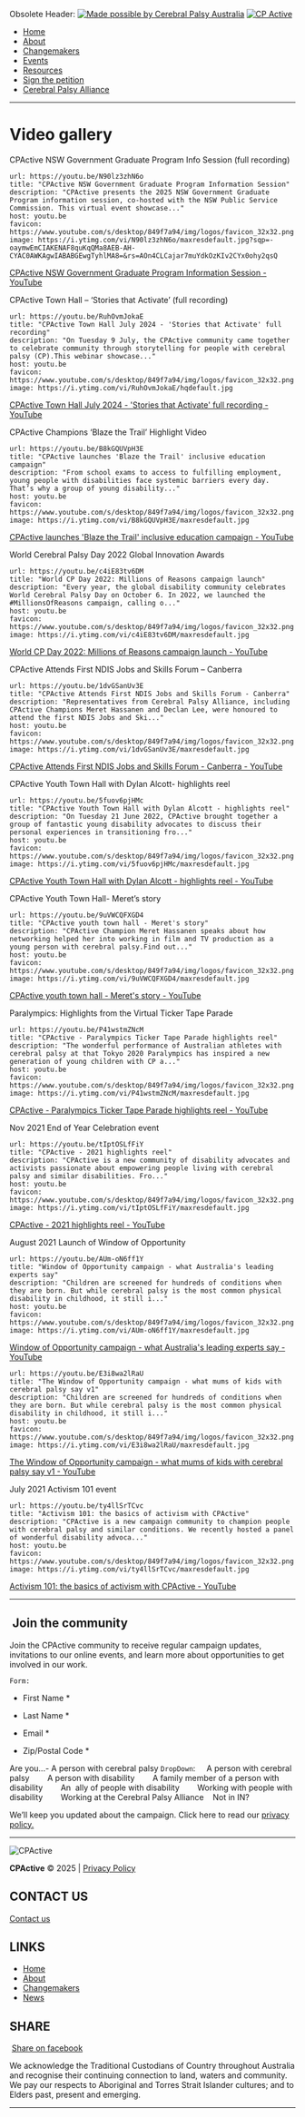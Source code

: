 Obsolete Header:
[![Made possible by Cerebral Palsy Australia](https://cpactive.org.au/wp-content/themes/cpactive/images/cp-logo-tag.png)](https://cerebralpalsy.org.au/) [![CP Active](https://cpactive.org.au/wp-content/themes/cpactive/images/cpactive-logo-new.png)](https://cpactive.org.au/)

- [Home](https://cpactive.org.au/)
- [About](https://cpactive.org.au/about/)
- [Changemakers](https://cpactive.org.au/changemakers/)
- [Events](https://cpactive.wpenginepowered.com/events/)
- [Resources](https://cpactive.org.au/resources/)
- [Sign the petition](https://cpactive.org.au/clocks-ticking/)
- [Cerebral Palsy Alliance](https://cerebralpalsy.org.au/)

---

# Video gallery

CPActive NSW Government Graduate Program Info Session (full recording)
```cardlink
url: https://youtu.be/N90lz3zhN6o
title: "CPActive NSW Government Graduate Program Information Session"
description: "CPActive presents the 2025 NSW Government Graduate Program information session, co-hosted with the NSW Public Service Commission. This virtual event showcase..."
host: youtu.be
favicon: https://www.youtube.com/s/desktop/849f7a94/img/logos/favicon_32x32.png
image: https://i.ytimg.com/vi/N90lz3zhN6o/maxresdefault.jpg?sqp=-oaymwEmCIAKENAF8quKqQMa8AEB-AH-CYAC0AWKAgwIABABGEwgTyhlMA8=&rs=AOn4CLCajar7muYdkOzKIv2CYx0ohy2qsQ
```
[CPActive NSW Government Graduate Program Information Session - YouTube](https://youtu.be/N90lz3zhN6o)


CPActive Town Hall – ‘Stories that Activate’ (full recording)
```cardlink
url: https://youtu.be/RuhOvmJokaE
title: "CPActive Town Hall July 2024 - 'Stories that Activate' full recording"
description: "On Tuesday 9 July, the CPActive community came together to celebrate community through storytelling for people with cerebral palsy (CP).This webinar showcase..."
host: youtu.be
favicon: https://www.youtube.com/s/desktop/849f7a94/img/logos/favicon_32x32.png
image: https://i.ytimg.com/vi/RuhOvmJokaE/hqdefault.jpg
```
 [CPActive Town Hall July 2024 - 'Stories that Activate' full recording - YouTube](https://youtu.be/RuhOvmJokaE)


CPActive Champions ‘Blaze the Trail’ Highlight Video
```cardlink
url: https://youtu.be/B8kGQUVpH3E
title: "CPActive launches 'Blaze the Trail' inclusive education campaign"
description: "From school exams to access to fulfilling employment, young people with disabilities face systemic barriers every day. That’s why a group of young disability..."
host: youtu.be
favicon: https://www.youtube.com/s/desktop/849f7a94/img/logos/favicon_32x32.png
image: https://i.ytimg.com/vi/B8kGQUVpH3E/maxresdefault.jpg
```
[CPActive launches 'Blaze the Trail' inclusive education campaign - YouTube](https://youtu.be/B8kGQUVpH3E)


World Cerebral Palsy Day 2022 Global Innovation Awards
```cardlink
url: https://youtu.be/c4iE83tv6DM
title: "World CP Day 2022: Millions of Reasons campaign launch"
description: "Every year, the global disability community celebrates World Cerebral Palsy Day on October 6. In 2022, we launched the #MillionsOfReasons campaign, calling o..."
host: youtu.be
favicon: https://www.youtube.com/s/desktop/849f7a94/img/logos/favicon_32x32.png
image: https://i.ytimg.com/vi/c4iE83tv6DM/maxresdefault.jpg
```
[World CP Day 2022: Millions of Reasons campaign launch - YouTube](https://youtu.be/c4iE83tv6DM)


CPActive Attends First NDIS Jobs and Skills Forum – Canberra
```cardlink
url: https://youtu.be/1dvGSanUv3E
title: "CPActive Attends First NDIS Jobs and Skills Forum - Canberra"
description: "Representatives from Cerebral Palsy Alliance, including CPActive Champions Meret Hassanen and Declan Lee, were honoured to attend the first NDIS Jobs and Ski..."
host: youtu.be
favicon: https://www.youtube.com/s/desktop/849f7a94/img/logos/favicon_32x32.png
image: https://i.ytimg.com/vi/1dvGSanUv3E/maxresdefault.jpg
```
[CPActive Attends First NDIS Jobs and Skills Forum - Canberra - YouTube](https://youtu.be/1dvGSanUv3E)


CPActive Youth Town Hall with Dylan Alcott- highlights reel

```cardlink
url: https://youtu.be/5fuov6pjHMc
title: "CPActive Youth Town Hall with Dylan Alcott - highlights reel"
description: "On Tuesday 21 June 2022, CPActive brought together a group of fantastic young disability advocates to discuss their personal experiences in transitioning fro..."
host: youtu.be
favicon: https://www.youtube.com/s/desktop/849f7a94/img/logos/favicon_32x32.png
image: https://i.ytimg.com/vi/5fuov6pjHMc/maxresdefault.jpg
```
[CPActive Youth Town Hall with Dylan Alcott - highlights reel - YouTube](https://youtu.be/5fuov6pjHMc)


CPActive Youth Town Hall- Meret’s story

```cardlink
url: https://youtu.be/9uVWCQFXGD4
title: "CPActive youth town hall - Meret's story"
description: "CPActive Champion Meret Hassanen speaks about how networking helped her into working in film and TV production as a young person with cerebral palsy.Find out..."
host: youtu.be
favicon: https://www.youtube.com/s/desktop/849f7a94/img/logos/favicon_32x32.png
image: https://i.ytimg.com/vi/9uVWCQFXGD4/maxresdefault.jpg
```
[CPActive youth town hall - Meret's story - YouTube](https://youtu.be/9uVWCQFXGD4)


Paralympics: Highlights from the Virtual Ticker Tape Parade

```cardlink
url: https://youtu.be/P41wstmZNcM
title: "CPActive - Paralympics Ticker Tape Parade highlights reel"
description: "The wonderful performance of Australian athletes with cerebral palsy at that Tokyo 2020 Paralympics has inspired a new generation of young children with CP a..."
host: youtu.be
favicon: https://www.youtube.com/s/desktop/849f7a94/img/logos/favicon_32x32.png
image: https://i.ytimg.com/vi/P41wstmZNcM/maxresdefault.jpg
```
[CPActive - Paralympics Ticker Tape Parade highlights reel - YouTube](https://youtu.be/P41wstmZNcM)


Nov 2021 End of Year Celebration event

```cardlink
url: https://youtu.be/tIptOSLfFiY
title: "CPActive - 2021 highlights reel"
description: "CPActive is a new community of disability advocates and activists passionate about empowering people living with cerebral palsy and similar disabilities. Fro..."
host: youtu.be
favicon: https://www.youtube.com/s/desktop/849f7a94/img/logos/favicon_32x32.png
image: https://i.ytimg.com/vi/tIptOSLfFiY/maxresdefault.jpg
```
[CPActive - 2021 highlights reel - YouTube](https://youtu.be/tIptOSLfFiY)


August 2021 Launch of Window of Opportunity

```cardlink
url: https://youtu.be/AUm-oN6ff1Y
title: "Window of Opportunity campaign - what Australia's leading experts say"
description: "Children are screened for hundreds of conditions when they are born. But while cerebral palsy is the most common physical disability in childhood, it still i..."
host: youtu.be
favicon: https://www.youtube.com/s/desktop/849f7a94/img/logos/favicon_32x32.png
image: https://i.ytimg.com/vi/AUm-oN6ff1Y/maxresdefault.jpg
```
[Window of Opportunity campaign - what Australia's leading experts say - YouTube](https://youtu.be/AUm-oN6ff1Y)

```cardlink
url: https://youtu.be/E3i8wa2lRaU
title: "The Window of Opportunity campaign - what mums of kids with cerebral palsy say v1"
description: "Children are screened for hundreds of conditions when they are born. But while cerebral palsy is the most common physical disability in childhood, it still i..."
host: youtu.be
favicon: https://www.youtube.com/s/desktop/849f7a94/img/logos/favicon_32x32.png
image: https://i.ytimg.com/vi/E3i8wa2lRaU/maxresdefault.jpg
```
[The Window of Opportunity campaign - what mums of kids with cerebral palsy say v1 - YouTube](https://youtu.be/E3i8wa2lRaU)


July 2021 Activism 101 event

```cardlink
url: https://youtu.be/ty4llSrTCvc
title: "Activism 101: the basics of activism with CPActive"
description: "CPActive is a new campaign community to champion people with cerebral palsy and similar conditions. We recently hosted a panel of wonderful disability advoca..."
host: youtu.be
favicon: https://www.youtube.com/s/desktop/849f7a94/img/logos/favicon_32x32.png
image: https://i.ytimg.com/vi/ty4llSrTCvc/maxresdefault.jpg
```
[Activism 101: the basics of activism with CPActive - YouTube](https://youtu.be/ty4llSrTCvc)


---
##  Join the community

Join the CPActive community to receive regular campaign updates, invitations to our online events, and learn more about opportunities to get involved in our work.

`Form:`
- First Name *
    
- Last Name *
    
- Email *
    
- Zip/Postal Code *
    
Are you...- A person with cerebral palsy
    `DropDown`:
        A person with cerebral palsy    
        A person with disability    
        A family member of a person with disability   
         An  ally of people with disability    
         Working with people with disability    
         Working at the Cerebral Palsy Alliance   
Not in IN?

 
We’ll keep you updated about the campaign. Click here to read our [privacy policy.](https://cpactive.org.au/privacy-policy/)

---

![CPActive](https://cpactive.org.au/wp-content/uploads/2021/04/cpactive-logo-ft-1.png)

**CPActive** © 2025 | [Privacy Policy](https://cpactive.org.au/privacy-policy/)
## CONTACT US
[Contact us](https://cpactive.wpenginepowered.com/contact-us/)
## LINKS
- [Home](https://cpactive.org.au/)
- [About](https://cpactive.org.au/about/)
- [Changemakers](https://cpactive.org.au/changemakers/)
- [News](https://cpactive.org.au/news/)
## SHARE
 [Share on facebook](https://www.facebook.com/cerebralpalsyalliance)[](https://twitter.com/CPAllianceAU)

We acknowledge the Traditional Custodians of Country throughout Australia and recognise their continuing connection to land, waters and community. We pay our respects to Aboriginal and Torres Strait Islander cultures; and to Elders past, present and emerging. [](https://cpactive.org.au/# "Back To Top")

---
